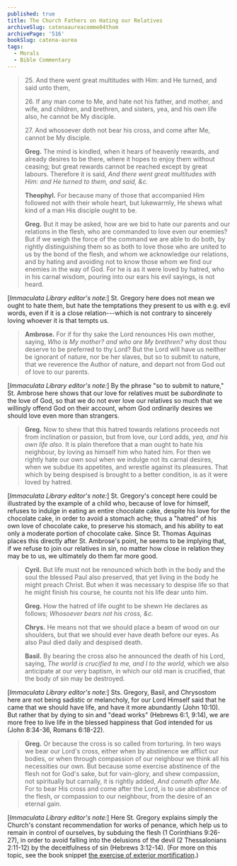 ```yaml
---
published: true
title: The Church Fathers on Hating our Relatives
archiveSlug: catenaaureacomme04thom
archivePage: '516'
bookSlug: catena-aurea
tags:
  - Morals
  - Bible Commentary
---
```


> 25\. And there went great multitudes with Him: and He turned, and said unto them,
> 
> 26\. If any man come to Me, and hate not his father, and mother, and wife, and children, and brethren, and sisters, yea, and his own life also, he cannot be My disciple.
> 
> 27\. And whosoever doth not bear his cross, and come after Me, cannot be My disciple.
>
> **Greg.** The mind is kindled, when it hears of heavenly rewards, and already desires to be there, where it hopes to enjoy them without ceasing; but great rewards cannot be reached except by great labours. Therefore it is said, *And there went great multitudes with Him: and He turned to them, and said, &c.*
>
> **Theophyl.** For because many of those that accompanied Him followed not with their whole heart, but lukewarmly, He shews what kind of a man His disciple ought to be.
>
> **Greg.** But it may be asked, how are we bid to hate our parents and our relations in the flesh, who are commanded to love even our enemies? But if we weigh the force of the command we are able to do both, by rightly distinguishing them so as both to love those who are united to us by the bond of the flesh, and whom we acknowledge our relations, and by hating and avoiding not to know those whom we find our enemies in the way of God. For he is as it were loved by hatred, who in his carnal wisdom, pouring into our ears his evil sayings, is not heard.

[*Immaculata Library editor's note:*] St. Gregory here does not mean we ought to hate them, but hate the temptations they present to us with e.g. evil words, even if it is a close relation---which is not contrary to sincerely loving whoever it is that tempts us.

> **Ambrose.** For if for thy sake the Lord renounces His own mother, saying, *Who is My mother? and who are My brethren?* why dost thou deserve to be preferred to thy Lord? But the Lord will have us neither be ignorant of nature, nor be her slaves, but so to submit to nature, that we reverence the Author of nature, and depart not from God out of love to our parents.

[*Immaculata Library editor's note:*] By the phrase "so to submit to nature," St. Ambrose here shows that our love for relatives must be *subordinate* to the love of God, so that we do not ever love our relatives so much that we willingly offend God on their account, whom God ordinarily desires we should love even more than strangers.

> **Greg.** Now to shew that this hatred towards relations proceeds not from inclination or passion, but from love, our Lord adds, *yea, and his own life also.* It is plain therefore that a man ought to hate his neighbour, by loving as himself him who hated him. For then we rightly hate our own soul when we indulge not its carnal desires, when we subdue its appetites, and wrestle against its pleasures. That which by being despised is brought to a better condition, is as it were loved by hatred.

[*Immaculata Library editor's note:*] St. Gregory's concept here could be illustrated by the example of a child who, because of love for himself, refuses to indulge in eating an entire chocolate cake, despite his love for the chocolate cake, in order to avoid a stomach ache; thus a "hatred" of his own love of chocolate cake, to preserve his stomach, and his ability to eat only a moderate portion of chocolate cake. Since St. Thomas Aquinas places this directly after St. Ambrose's point, he seems to be implying that, if we refuse to join our relatives in sin, no matter how close in relation they may be to us, we ultimately do them far more good.

> **Cyril.** But life must not be renounced which both in the body and the soul the blessed Paul also preserved, that yet living in the body he might preach Christ. But when it was necessary to despise life so that he might finish his course, he counts not his life dear unto him.
>
> **Greg.** How the hatred of life ought to be shewn He declares as follows; *Whosoever bears not his cross, &c.*
>
> **Chrys.** He means not that we should place a beam of wood on our shoulders, but that we should ever have death before our eyes. As also Paul died daily and despised death.
>
> **Basil.** By bearing the cross also he announced the death of his Lord, saying, *The world is crucified to me, and I to the world,* which we also anticipate at our very baptism, in which our old man is crucified, that the body of sin may be destroyed.

[*Immaculata Library editor's note:*] Sts. Gregory, Basil, and Chrysostom here are not being sadistic or melancholy, for our Lord Himself said that he came that we should have life, and have it more abundantly (John 10:10). But rather that by dying to sin and "dead works" (Hebrews 6:1, 9:14), we are more free to live life in the blessed happiness that God intended for us (John 8:34-36, Romans 6:18-22).

> **Greg.** Or because the cross is so called from torturing. In two ways we bear our Lord's cross, either when by abstinence we afflict our bodies, or when through compassion of our neighbour we think all his necessities our own. But because some exercise abstinence of the flesh not for God's sake, but for vain-glory, and shew compassion, not spiritually but carnally, it is rightly added, *And cometh after Me*. For to bear His cross and come after the Lord, is to use abstinence of the flesh, or compassion to our neighbour, from the desire of an eternal gain.

[*Immaculata Library editor's note:*] Here St. Gregory explains simply the Church's constant recommendation for works of penance, which help us to remain in control of ourselves, by subduing the flesh (1 Corinthians 9:26-27), in order to avoid falling into the delusions of the devil (2 Thessalonians 2:11-12) by the deceitfulness of sin (Hebrews 3:12-14). (For more on this topic, see the book snippet [the exercise of exterior mortification](/snippets/2021-06-14-the-exercise-of-exterior-mortification.html).)
